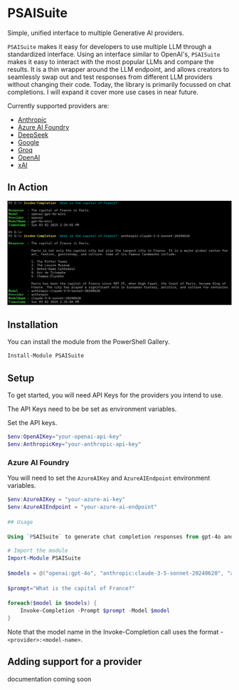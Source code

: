 # PSAISuite

Simple, unified interface to multiple Generative AI providers.

`PSAISuite` makes it easy for developers to use multiple LLM through a standardized interface. Using an interface similar to OpenAI's, `PSAISuite` makes it easy to interact with the most popular LLMs and compare the results. It is a thin wrapper around the LLM endpoint, and allows creators to seamlessly swap out and test responses from different LLM providers without changing their code. Today, the library is primarily focussed on chat completions. I will expand it cover more use cases in near future.

Currently supported providers are:

- [Anthropic](guides/antrhopic.md)
- [Azure AI Foundry](guides/azureai.md)
- [DeepSeek](guides/deepseek.md)
- [Google](guides/google.md)
- [Groq](guides/groq.md)
- [OpenAI](guides/openai.md)
- [xAI](guides/xai.md)

## In Action

![alt text](assets/InvokeCompletion.png)

## Installation
You can install the module from the PowerShell Gallery.

```powershell
Install-Module PSAISuite
```

## Setup
To get started, you will need API Keys for the providers you intend to use.

The API Keys need to be be set as environment variables.

Set the API keys.

```powershell
$env:OpenAIKey="your-openai-api-key"
$env:AnthropicKey="your-anthropic-api-key"
```

### Azure AI Foundry

You will need to set the `AzureAIKey` and `AzureAIEndpoint` environment variables.

```powershell
$env:AzureAIKey = "your-azure-ai-key"
$env:AzureAIEndpoint = "your-azure-ai-endpoint"

## Usage

Using `PSAISuite` to generate chat completion responses from gpt-4o and claude-3-5-sonnet.

```

```powershell
# Import the module
Import-Module PSAISuite

$models = @("openai:gpt-4o", "anthropic:claude-3-5-sonnet-20240620", "azureai:gpt-4o")

$prompt="What is the capital of France?"

foreach($model in $models) {
    Invoke-Completion -Prompt $prompt -Model $model
}
```

Note that the model name in the Invoke-Completion call uses the format - `<provider>:<model-name>`.

## Adding support for a provider

documentation coming soon
